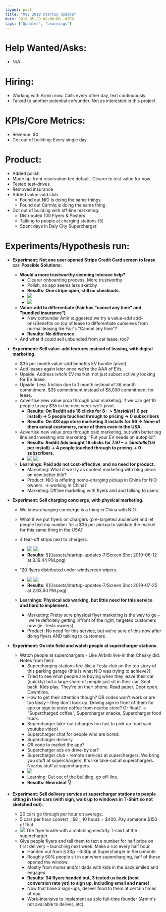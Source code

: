 ```yaml
---
layout: post
title: "May 2019 Startup Update"
date: 2019-05-29 08:00:00 -0700
tags: ["Updates", "Learnings"]
---
```


# Help Wanted/Asks:

- N/A

# Hiring: 

- Working with Armin now. Calls every other day, text continuously.
- Talked to another potential cofounder. Not as interested in this project.

# KPIs/Core Metrics:

- Revenue: $0
- Got out of building: Every single day.

# Product:

- Added polish
- Made up-front reservation fee default. Clearer to test value for now.
- Tested test-drives
- Removed insurance
- Added value-add club
  - Found out NIO is doing the same things
  - Found out Carmiq is doing the same thing.
- Got out of building with off-line marketing.
  - Distributed 100 Flyers & Posters
  - Talking to people at charging stations (5)
  - Spent days in Daly City Supercharger.

# Experiments/Hypothesis run:

- **Experiment: Not one user opened Stripe Credit Card screen to lease car. Possible Solutions:**

  - **Would a more trustworthy seeming interace help?**
    - Clearer onboarding process. More trustworthy
    - Polish, so app seems less sketchy
    - **Results: One stripe open, still no checkouts.**
    - ![](/assets/startup-updates-7/1_experiment.png)
    - ![](/assets/startup-updates-7/1_results.png)
  - **Value-add to differentiate (Fair has "cancel any time" and "bundled insurance")**
    - New cofounder Amir suggested we try a value-add add-ons/Benefits on top of lease to differentiate ourselves from normal leasing lke Fair's "Cancel any time"?
    - **Results: No difference.**
  - And what if could sell unbundled from car lease, too?

- **Experiment: Sell value-add features instead of leasing, with digital marketing.**

  - $35 per month value-add benefits EV bundle (pivot)
  - Add leases again later once we're the AAA of EVs.
  - Upside: Address _whole_ EV market, not just subset actively looking for EV lease.
  - Upside: Less friction due to 1 month instead of 36 month commitment. $35 commitment instead of $8,000 commitment for lease.
  - Advertise new value prop through paid marketing. If we can get 10 people to pay $35 in the next week we'll pivot.
    - **Results: On Reddit ads 18 clicks for $8 -> 5 installs ($1.6 per install) -> 5 people touched through to pricing -> 0 subscribers**
    - **Results: On iOS app store marketing 3 installs for $6 -> None of them actual customers, none of them even in the USA.**
  - Advertise new value prop through paid marketing, but with better tag line and investing into marketing: "Put your EV needs on autopilot".
    - **Results: Reddit Ads bought 18 clicks for $7.97 -> 5 installs ($1.6 per install) -> 4 people touched through to pricing -> 0 subscribers.**
    - ![](/assets/startup-updates-7/2_experiment.png) ![](/assets/startup-updates-7/2_results.png)
  - **Learnings: Paid ads not cost-effective, and no need for product.**
    - Marketing: What if we try as content marketing with blog piece on new better title?
    - Product: NIO is offering home-charging pickup in China for NIO owners. -> working in China?
    - Marketing: Offline marketing with flyers and and talking to users.

- **Experiment: Sell charging concierge, with physical marketing.**

  - We know charging concierge is a thing in China with NIO.
  - What if we put flyers on chargers (pre-targeted audience) and let people text my number for a $35 per pickup to validate the market for this same thing in the USA?
  - 4 tear-off strips next to chargers.

    - ![](/assets/startup-updates-7/3_experiment.JPG) ![](/assets/startup-updates-7/3_experiment2.JPG)
    - **Results:** ![](/assets/startup-updates-7/Screen Shot 2019-06-12 at 8.19.44 PM.png)

  - 120 flyers distributed under windscreen wipers.

    - ![](/assets/startup-updates-7/4_experiment.png) ![](/assets/startup-updates-7/4_experiment2.png)
    - **Results:** ![](/assets/startup-updates-7/Screen Shot 2019-07-25 at 2.03.50 PM.png)

  - **Learnings: Physical ads working, but little need for this service and hard to implement.**
    - Marketing: Pretty sure physical flyer marketing is the way to go – we're definitely getting infront of the right, targeted customers now (ie. Tesla owners).
    - Product: No need for this service, but we're sure of this now after doing flyers AND talking to customers.

- **Experiment: Go into field and watch people at supercharger stations.**

  - Watch people at superchargers - Like Airbnb live-in that Chesky did. Notes from field:
    - Supercharging stations feel like a Tesla club on the top story of this parking garage (this is what NIO was trying to achieve?).
    - Tried to see what people are buying when they leave their car (quickly) but a large share of people just sit in their car. Seat back. Kids play. They're on their phone. Read paper. Door open. Downtime.
    - How to get their attention though? QR codes won't work or are too lossy – they don't look up. Driving sign in front of them for app or sign to order coffee from nearby store? Or float? -> "Supercharged coffee", Supercharger snacks, Supercharger food truck.
    - Supercharger take-out (charges too fast to pick up food said youtube video)
    - Supercharger chat for people who are bored.
    - Supercharger delivery
    - QR code to market the app?
    - Supercharger ads on drive-by car?
    - Supercharger club - remote services at superchargers. We bring you stuff at superchargers. It's like take-out at superchargers. Nearby stuff at superchargers.
    - ![](/assets/startup-updates-7/IMG_1354.JPG)
    - Learning: Get out of the building, go off-line.
    - **Results: New idea! 👇**

- **Experiment: Sell delivery service at supercharger stations to people sitting in their cars (with sign, walk up to windows in T-Shirt so not sketched out).**
  - 20 cars go through per hour on average.
  - 5 cars per hour convert _ $8 _ 10 hours = $400. Pay someone $150 of that.
  - ![](/assets/startup-updates-7/5_experiment.JPG) The flyer hustle with a matching electrify T-shirt at the supercharger.
  - Give people flyers and tell them to text a number for half price on first delivery – launching next week. Make a run every half hour.
    - Handed out from 3.30p - 6:30p at Supercharger in Serramonte
    - Roughly 60% people sit in car when supercharging, half of those opened the window.
    - Mostly from moms and/or dads with kids in the back smiled and engaged.
    - **Results: 34 flyers handed out, 3 texted us back (best conversion rate yet) to sign up, including email and name!**
    - Now that have 3 sign-ups, deliver food to them at certain times of day.
    - Work-intensive to implement as solo full-time founder (Armin's not available to deliver, etc)
